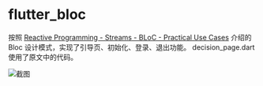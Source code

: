 # flutter_bloc

按照 [Reactive Programming - Streams - BLoC - Practical Use Cases](https://www.didierboelens.com/2018/12/reactive-programming---streams---bloc---practical-use-cases/) 介绍的 Bloc 设计模式，实现了引导页、初始化、登录、退出功能。
decision_page.dart 使用了原文中的代码。

![截图](https://raw.githubusercontent.com/luoqiao6/flutter_bloc/flutter_bloc/screenshot/screenshot.gif)


